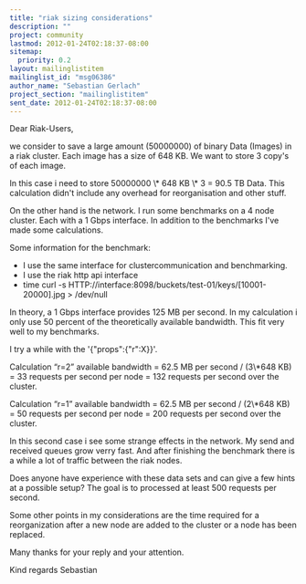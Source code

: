 ```yaml
---
title: "riak sizing considerations"
description: ""
project: community
lastmod: 2012-01-24T02:18:37-08:00
sitemap:
  priority: 0.2
layout: mailinglistitem
mailinglist_id: "msg06386"
author_name: "Sebastian Gerlach"
project_section: "mailinglistitem"
sent_date: 2012-01-24T02:18:37-08:00
---
```



Dear Riak-Users,

we consider to save a large amount (50000000) of binary Data (Images) in
a riak cluster. Each image has a size of 648 KB. We want to store 3
copy's of each image.

In this case i need to store 50000000 \\* 648 KB \\* 3 = 90.5 TB Data. This
calculation didn't include any overhead for reorganisation and other stuff.

On the other hand is the network. I run some benchmarks on a 4 node
cluster. Each with a 1 Gbps interface. In addition to the benchmarks
I've made some calculations.

Some information for the benchmark:
- I use the same interface for clustercommunication and benchmarking.
- I use the riak http api interface
- time curl -s
HTTP://interface:8098/buckets/test-01/keys/[10001-20000].jpg &gt; /dev/null

In theory, a 1 Gbps interface provides 125 MB per second. In my
calculation i only use 50 percent of the theoretically available
bandwidth. This fit very well to my benchmarks.

I try a while with the '{"props":{"r":X}}'.

Calculation “r=2”
available bandwidth = 62.5 MB per second / (3\\*648 KB) = 33 requests per
second per node = 132 requests per second over the cluster.

Calculation “r=1”
available bandwidth = 62.5 MB per second / (2\\*648 KB) = 50 requests per
second per node = 200 requests per second over the cluster.

In this second case i see some strange effects in the network. My send
and received queues grow verry fast. And after finishing the benchmark
there is a while a lot of traffic between the riak nodes.

Does anyone have experience with these data sets and can give a few
hints at a possible setup? The goal is to processed at least 500
requests per second.

Some other points in my considerations are the time required for a
reorganization after a new node are added to the cluster or a node has
been replaced.

Many thanks for your reply and your attention.

Kind regards
Sebastian
